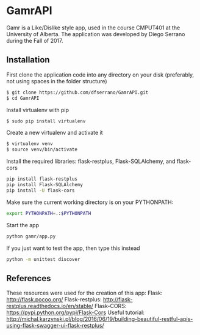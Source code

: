 # GamrAPI

Gamr is a Like/Dislike style app, used in the course CMPUT401 at the University of Alberta.  The application was developed by Diego Serrano during the Fall of 2017.

## Installation 

First clone the application code into any directory on your disk (preferably, not using spaces in the folder structure)
```sh
$ git clone https://github.com/dfserrano/GamrAPI.git
$ cd GamrAPI
```

Install virtualenv with pip
```sh
$ sudo pip install virtualenv
```

Create a new virtualenv and activate it
```sh
$ virtualenv venv
$ source venv/bin/activate
```

Install the required libraries: flask-restplus, Flask-SQLAlchemy, and flask-cors
```sh
pip install flask-restplus
pip install Flask-SQLAlchemy
pip install -U flask-cors
```

Make sure the current working directory is on your PYTHONPATH:
```sh
export PYTHONPATH=.:$PYTHONPATH
```

Start the app
```sh
python gamr/app.py
```

If you just want to test the app, then type this instead
```sh
python -m unittest discover
```

## References
These resources were used for the creation of this app:
Flask: http://flask.pocoo.org/
Flask-restplus: http://flask-restplus.readthedocs.io/en/stable/
Flask-CORS: https://pypi.python.org/pypi/Flask-Cors
Useful tutorial: http://michal.karzynski.pl/blog/2016/06/19/building-beautiful-restful-apis-using-flask-swagger-ui-flask-restplus/

